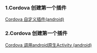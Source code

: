 ### 1.Cordova 创建第一个插件
[Cordova 自定义插件(android)](./cordova-plugin-first-plugin)
### 2.Cordova 创建第一个插件
[Cordova 调用android原生Activity (android)](./cordova-plugin-activity)
